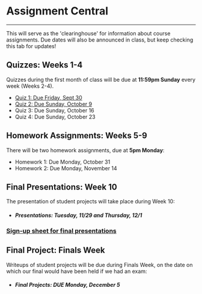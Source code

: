 # Assignment Central
---------------------

This will serve as the 'clearinghouse' for information about course assignments. Due dates will also be announced in class, but keep checking this tab for updates!

## __Quizzes: Weeks 1-4__

Quizzes during the first month of class will be due at __11:59pm Sunday__ every week (Weeks 2-4).

* [Quiz 1: Due Friday, Sept 30](https://docs.google.com/forms/d/e/1FAIpQLSfDJUqzpsVZgE39wmgAana2lP1snJGJsFwqOIsxY_dAutG4Ng/viewform?usp=sf_link)
* [Quiz 2: Due Sunday, October 9](https://docs.google.com/forms/d/e/1FAIpQLSeQEQsjhgNOaYXIqIBdnrEKvxldbiy3Tm9XzhnAlxrNY3YmXA/viewform?usp=sf_link)
* Quiz 3: Due Sunday, October 16
* Quiz 4: Due Sunday, October 23


## __Homework Assignments: Weeks 5-9__

There will be two homework assignments, due at __5pm Monday__:
* Homework 1: Due Monday, October 31
* Homework 2: Due Monday, November 14


## __Final Presentations: Week 10__

The presentation of student projects will take place during Week 10:

* #### _Presentations: Tuesday, 11/29 and Thursday, 12/1_

### [Sign-up sheet for final presentations](https://docs.google.com/spreadsheets/d/1Lf5OtOdAk1HilWBZH1_Nz7vUcFuC668t7P5evbhBbzI/edit#gid=0) ###


## __Final Project: Finals Week__

Writeups of student projects will be due during Finals Week, on the date on which our final would have been held if we had an exam:

* #### _Final Projects: DUE Monday, December 5_
